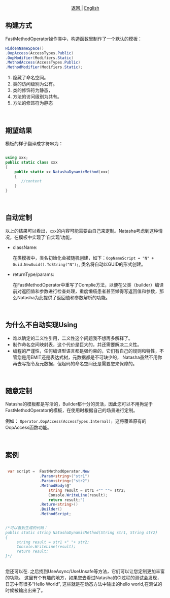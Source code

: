 <p align="center">
 <a href="https://natasha.dotnetcore.xyz/"> 返回 </a> |  <a href="https://natasha.dotnetcore.xyz/en/method/fast-method.html"> English </a>
</p> 

## 构建方式

FastMethodOperator操作类中，构造函数里制作了一个默认的模板：  

```C#
HiddenNameSpace()
.OopAccess(AccessTypes.Public)
.OopModifier(Modifiers.Static)
.MethodAccess(AccessTypes.Public)
.MethodModifier(Modifiers.Static);
```

1. 隐藏了命名空间。
1. 类的访问级别为公有。
1. 类的修饰符为静态，
1. 方法的访问级别为共有。
1. 方法的修饰符为静态  

<br/> 

## 期望结果  

模板的样子翻译成字符串为：
```C#

using xxx;
public static class xxx 
{
    public static xx NatashaDynamicMethod(xxx)
    {
       //content
    }
}

```

<br/> 

## 自动定制

以上的结果可以看出，`xxx`的内容可能需要由自己来定制。Natasha考虑到这种情况，在模板中实现了‘自实现’功能。

- className: 

  在类模板中，类名初始化会被随机创建，如下：`OopNameScript = "N" + Guid.NewGuid().ToString("N");`, 类名将自动以GUID的形式创建。
  
- returnType/params:

  在FastMethodOperator中重写了Complie<T>方法，以便在父类（builder）编译前对返回值和参数进行检查处理，重度懒癌患者甚至懒得写返回值和参数，那么Natasha为此提供了返回值和参数解析的功能。
 
 
<br/> 

 ## 为什么不自动实现Using

 - 难以确定的二义性引用，二义性这个问题我不想再多解释了。
 - 制作命名空间映射表，这个代价是巨大的，并还需要解决二义性。
 - 编程的严谨性，任何编译型语言都是强约束的，它们有自己的规则和特性，不管您是用EMIT还是表达式树，元数据都是不可缺少的，
 Natasha虽然不用你再去写指令及元数据，但起码的命名空间还是需要您来保障的。
 
 
<br/> 

## 随意定制

Natasha的模板都是写活的，Builder都十分的灵活，因此您可以不用拘泥于FastMethodOperator的模板，在使用时根据自己的场景进行定制。  

例如：
`Operator.OopAccess(AccessTypes.Internal); `这将覆盖原有的OopAccess函数功能。

 
<br/> 

## 案例
 
```C#

 var script =  FastMethodOperator.New
               .Param<string>("str1")
               .Param<string>("str2")
               .MethodBody(@"
                   string result = str1 +"" ""+ str2;
                   Console.WriteLine(result);
                   return result;")
               .Return<string>()
               .Builder()
               .MethodScript;

            
/*可以看到生成的代码：
public static string NatashaDynamicMethod(String str1, String str2)
{
     string result = str1 +" "+ str2;
     Console.WriteLine(result);
     return result;
}*/
            
```

您还可以在. 之后找到UseAsync/UseUnsafe等方法，它们可以让您定制更加丰富的功能。
这里有个有趣的地方，如果您去看过Natasha的CI过程的测试会发现，日志中有很多“Hello World”,
这些就是在动态方法中输出的hello world,在测试的时候被输出出来了。
